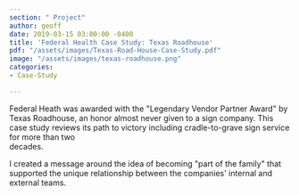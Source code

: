 ```yaml
---
section: " Project"
author: geoff
date: 2019-03-15 03:00:00 -0400
title: 'Federal Health Case Study: Texas Roadhouse'
pdf: "/assets/images/Texas-Road-House-Case-Study.pdf"
image: "/assets/images/texas-roadhouse.png"
categories:
- Case-Study

---
```

Federal Heath was awarded with the "Legendary Vendor Partner Award" by Texas Roadhouse, an honor almost never given to a sign company. This case study reviews its path to victory including cradle-to-grave sign service for more than two  
decades.

I created a message around the idea of becoming "part of the family" that supported the unique relationship between the companies' internal and external teams.